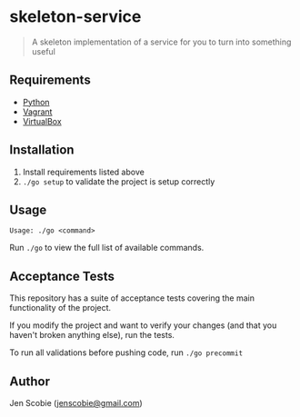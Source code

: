 # skeleton-service

> A skeleton implementation of a service for you to turn into something useful

## Requirements

* [Python](https://www.python.org/downloads/)
* [Vagrant](https://www.vagrantup.com/)
* [VirtualBox](https://www.virtualbox.org/wiki/Downloads)

## Installation

1. Install requirements listed above
2. ```./go setup``` to validate the project is setup correctly

## Usage

    Usage: ./go <command>
    
Run ```./go``` to view the full list of available commands.        

## Acceptance Tests

This repository has a suite of acceptance tests covering the main functionality of the project.

If you modify the project and want to verify your changes (and that you haven't broken anything else), run the tests.

To run all validations before pushing code, run ```./go precommit```

## Author

Jen Scobie (jenscobie@gmail.com)